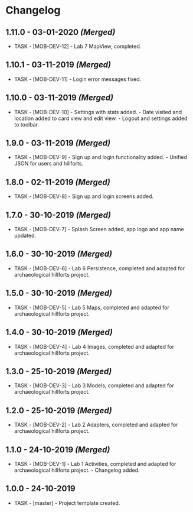 # Changelog

## 1.11.0 - 03-01-2020 ***(Merged)***
  - TASK - [MOB-DEV-12]  - Lab 7 MapView, completed.

## 1.10.1 - 03-11-2019 ***(Merged)***
  - TASK - [MOB-DEV-11]  - Login error messages fixed.

## 1.10.0 - 03-11-2019 ***(Merged)***
  - TASK - [MOB-DEV-10]  - Settings with stats added.
                         - Date visited and location added to card view and edit view.
                         - Logout and settings added to toolbar.

## 1.9.0 - 03-11-2019 ***(Merged)***
  - TASK - [MOB-DEV-9]  - Sign up and login functionality added.
                        - Unified JSON for users and hillforts.

## 1.8.0 - 02-11-2019 ***(Merged)***
  - TASK - [MOB-DEV-8]  - Sign up and login screens added.
  
## 1.7.0 - 30-10-2019 ***(Merged)***
  - TASK - [MOB-DEV-7]  - Splash Screen added, app logo and app name updated.

## 1.6.0 - 30-10-2019 ***(Merged)***
  - TASK - [MOB-DEV-6]  - Lab 6 Persistence, completed and adapted for archaeological hillforts project.

## 1.5.0 - 30-10-2019 ***(Merged)***
  - TASK - [MOB-DEV-5]  - Lab 5 Maps, completed and adapted for archaeological hillforts project.

## 1.4.0 - 30-10-2019 ***(Merged)***
  - TASK - [MOB-DEV-4]  - Lab 4 Images, completed and adapted for archaeological hillforts project.

## 1.3.0 - 25-10-2019 ***(Merged)***
  - TASK - [MOB-DEV-3]  - Lab 3 Models, completed and adapted for archaeological hillforts project.

## 1.2.0 - 25-10-2019 ***(Merged)***
  - TASK - [MOB-DEV-2]  - Lab 2 Adapters, completed and adapted for archaeological hillforts project.


## 1.1.0 - 24-10-2019 ***(Merged)***
  - TASK - [MOB-DEV-1]  - Lab 1 Activities, completed and adapted for archaeological hillforts project.
                        - Changelog added.

## 1.0.0 - 24-10-2019
  - TASK - [master] -  Project template created.